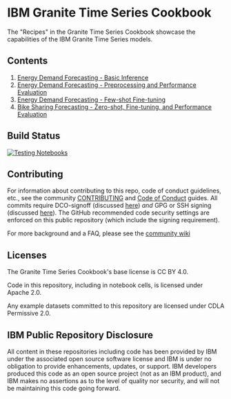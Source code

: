 # IBM Granite Time Series Cookbook

The "Recipes" in the Granite Time Series Cookbook showcase the capabilities of
the IBM Granite Time Series models.

## Contents

1. [Energy Demand Forecasting - Basic Inference](recipes/Time_Series/Time_Series_Getting_Started.ipynb)
2. [Energy Demand Forecasting - Preprocessing and Performance Evaluation](recipes/Time_Series/Preprocessor_Use_and_Performance_Evaluation.ipynb)
3. [Energy Demand Forecasting - Few-shot Fine-tuning](recipes/Time_Series/Few-shot_Finetuning_and_Evaluation.ipynb)
4. [Bike Sharing Forecasting - Zero-shot, Fine-tuning, and Performance Evaluation](recipes/Time_Series/Bike_Sharing_Finetuning_with_Exogenous.ipynb)

## Build Status

<a href="https://github.com/ibm-granite-community/granite-timeseries-cookbook/actions/workflows/notebooks.yaml">
  <img src="https://github.com/ibm-granite-community/granite-timeseries-cookbook/actions/workflows/notebooks.yaml/badge.svg" alt="Testing Notebooks">
</a>

## Contributing

For information about contributing to this repo, code of conduct guidelines, etc., see the community [CONTRIBUTING][CG] and [Code of Conduct][CoC] guides.  All commits require DCO-signoff (discussed [here][CG-legal]) _and_ GPG or SSH signing (discussed [here][CG-signing]).  The GitHub recommended code security settings are enforced on this public repository (which include the signing requirement).

For more background and a FAQ, please see the [community wiki](https://github.com/ibm-granite-community/community/wiki)

## Licenses

The Granite Time Series Cookbook's base license is CC BY 4.0.

Code in this repository, including in notebook cells, is licensed under Apache 2.0.

Any example datasets committed to this repository are licensed under CDLA Permissive 2.0.

## IBM Public Repository Disclosure

All content in these repositories including code has been provided by IBM under the associated open source software license and IBM is under no obligation to provide enhancements, updates, or support. IBM developers produced this code as an open source project (not as an IBM product), and IBM makes no assertions as to the level of quality nor security, and will not be maintaining this code going forward.

[CoC]: https://github.com/ibm-granite-community/community/blob/main/CODE_OF_CONDUCT.md
[CG]: https://github.com/ibm-granite-community/community/blob/main/CONTRIBUTING.md
[CG-legal]: https://github.com/ibm-granite-community/community/blob/main/CONTRIBUTING.md#legal
[CG-signing]: https://github.com/ibm-granite-community/community/blob/main/CONTRIBUTING.md#signing-commits
